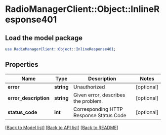 # RadioManagerClient::Object::InlineResponse401

## Load the model package
```perl
use RadioManagerClient::Object::InlineResponse401;
```

## Properties
Name | Type | Description | Notes
------------ | ------------- | ------------- | -------------
**error** | **string** | Unauthorized | [optional] 
**error_description** | **string** | Given error, describes the problem. | [optional] 
**status_code** | **int** | Corresponding HTTP Response Status Code | [optional] 

[[Back to Model list]](../README.md#documentation-for-models) [[Back to API list]](../README.md#documentation-for-api-endpoints) [[Back to README]](../README.md)


